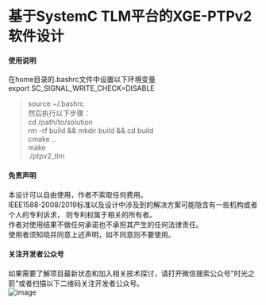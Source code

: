 # 基于SystemC TLM平台的XGE-PTPv2软件设计

#### 使用说明
在home目录的.bashrc文件中设置以下环境变量<br>
export SC_SIGNAL_WRITE_CHECK=DISABLE <br>
>source ~/.bashrc <br>
然后执行以下步骤：<br>
>cd /path/to/solution <br>
>rm -rf build && mkdir build && cd build <br>
>cmake .. <br>
>make <br> 
>./ptpv2_tlm <br>


#### 免责声明

本设计可以自由使用，作者不索取任何费用。<br>
IEEE1588-2008/2019标准以及设计中涉及到的解决方案可能隐含有一些机构或者个人的专利诉求， 则专利权属于相关的所有者。<br>
作者对使用结果不做任何承诺也不承担其产生的任何法律责任。<br>
使用者须知晓并同意上述声明，如不同意则不要使用。<br>

#### 关注开发者公众号
如果需要了解项目最新状态和加入相关技术探讨，请打开微信搜索公众号"时光之箭"或者扫描以下二维码关注开发者公众号。<br>
![image](https://open.weixin.qq.com/qr/code?username=Arrow-of-Time-zd "时光之箭")



